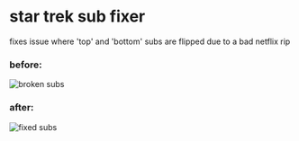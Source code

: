# star trek sub fixer

fixes issue where 'top' and 'bottom' subs are flipped due to a bad netflix rip

### before:
![broken subs](/broke.png)

### after:
![fixed subs](/fixed.png)